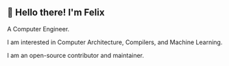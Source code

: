## 👋 Hello there! I'm Felix

A Computer Engineer.

I am interested in Computer Architecture, Compilers, and Machine Learning.

I am an open-source contributor and maintainer.
